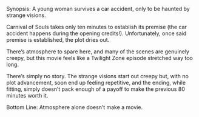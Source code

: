 Synopsis: A young woman survives a car accident, only to be haunted by strange visions.

Carnival of Souls takes only ten minutes to establish its premise (the car accident happens during the opening credits!).  Unfortunately, once said premise is established, the plot dries out.

There’s atmosphere to spare here, and many of the scenes are genuinely creepy, but this movie feels like a Twilight Zone episode stretched way too long.

There’s simply no story.  The strange visions start out creepy but, with no plot advancement, soon end up feeling repetitive, and the ending, while fitting, simply doesn’t pack enough of a payoff to make the previous 80 minutes worth it.

Bottom Line: Atmosphere alone doesn’t make a movie.